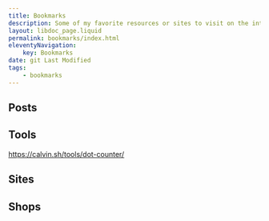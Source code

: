 ```yaml
---
title: Bookmarks
description: Some of my favorite resources or sites to visit on the interwebs
layout: libdoc_page.liquid
permalink: bookmarks/index.html
eleventyNavigation:
    key: Bookmarks
date: git Last Modified
tags:
    - bookmarks
---
```


## Posts

## Tools

https://calvin.sh/tools/dot-counter/

## Sites

## Shops
